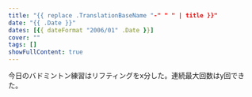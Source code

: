 ```yaml
---
title: "{{ replace .TranslationBaseName "-" " " | title }}"
date: "{{ .Date }}"
dates: [{{ dateFormat "2006/01" .Date }}]
cover: ""
tags: []
showFullContent: true
---
```


今日のバドミントン練習はリフティングをx分した。連続最大回数はy回できた。

